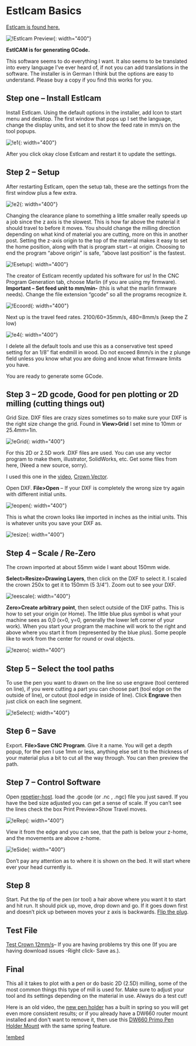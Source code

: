 # Estlcam Basics

[Estlcam is found here.](http://estlcam.com)

![!Estlcam Preview](https://www.v1engineering.com/wp-content/uploads/2015/05/ESTLCAM.png){: width="400"}

**EstlCAM is for generating GCode.**

This software seems to do everything I want. It also seems to be translated into every language I’ve
ever heard of, if not you can add translations in the software. The installer is in German I think
but the options are easy to understand. Please buy a copy if you find this works for you.

## Step one – Install Estlcam

Install Estlcam. Using the default options in the installer, add Icon to start menu and desktop. The
first window that pops up I set the language, change the display units, and set it to show the feed
rate in mm/s on the tool popups.

![!e1](https://www.v1engineering.com/wp-content/uploads/2015/09/e1.png){: width="400"}

After you click okay close Estlcam and restart it to update the settings.

## Step 2 – Setup

After restarting Estlcam, open the setup tab, these are the settings from the first window plus a few extra.

![!e2](https://www.v1engineering.com/wp-content/uploads/2015/09/e2.png){: width="400"}

Changing the clearance plane to something a little smaller really speeds up a job since the z axis
is the slowest. This is how far above the material it should travel to before it moves. You should
change the milling direction depending on what kind of material you are cutting, more on this in
another post. Setting the z-axis origin to the top of the material makes it easy to set the home
position, along with that is program start – at origin. Choosing to end the program “above origin”
is safe, “above last position” is the fastest.

![!Esetup](https://www.v1engineering.com/wp-content/uploads/2015/09/Esetup1.jpg){: width="400"}

The creator of Estlcam recently updated his software for us! In the CNC Program Generation tab,
choose Marlin (if you are using my firmware). **Important – Set feed unit to mm/min-** (this is what the
marlin firmware needs). Change the file extension “gcode” so all the programs recognize it.

![!Ecoord](https://www.v1engineering.com/wp-content/uploads/2015/09/Ecoord.jpg){: width="400"}

Next up is the travel feed rates. 2100/60=35mm/s, 480=8mm/s (keep the Z low)

![!e4](https://www.v1engineering.com/wp-content/uploads/2015/09/e4.png){: width="400"}

I delete all the default tools and use this as a conservative test speed setting for an 1/8″ flat
endmill in wood. Do not exceed 8mm/s in the z plunge field unless you know what you are doing and
know what firmware limits you have.

You are ready to generate some GCode.

## Step 3 – 2D gcode, Good for pen plotting or 2D milling (cutting things out)

Grid Size. DXF files are crazy sizes sometimes so to make sure your DXF is the right size change the
grid. Found in **View>Grid** I set mine to 10mm or 25.4mm=1in.

![!eGrid](https://www.v1engineering.com/wp-content/uploads/2015/05/eGrid.png){: width="400"}

For this 2D or 2.5D work .DXF files are used. You can use any vector program to make them,
illustrator, SolidWorks, etc. Get some files from here, (Need a new source, sorry).

I used this one in the [video](https://youtu.be/s8YwkcK3P9U), [Crown Vector](https://www.v1engineering.com/wp-content/uploads/2018/08/0102.zip).

Open DXF. **File>Open** – If your DXF is completely the wrong size try again with different initial
units.

![!eopen](https://www.v1engineering.com/wp-content/uploads/2015/09/eopen.jpg){: width="400"}

This is what the crown looks like imported in inches as the initial units. This is whatever units
you save your DXF as.

![!esize](https://www.v1engineering.com/wp-content/uploads/2015/09/esize.jpg){: width="400"}

## Step 4 – Scale / Re-Zero

The crown imported at about 55mm wide I want about 150mm wide.

**Select>Resize>Drawing Layers**, then click on the DXF to select it. I scaled the crown 250x to get it
to 150mm (5 3/4″).  Zoom out to see your DXF.

![!eescale](https://www.v1engineering.com/wp-content/uploads/2015/09/eescale.jpg){: width="400"}

**Zero>Create arbitrary point**, then select outside of the DXF paths. This is how to set your origin
(or Home). The little blue plus symbol is what your machine sees as 0,0 (x=0, y=0, generally the
lower left corner of your work). When you start your program the machine will work to the right and
above where you start it from (represented by the blue plus). Some people like to work from the
center for round or oval objects.

![!ezero](https://www.v1engineering.com/wp-content/uploads/2015/09/ezero.jpg){: width="400"}

## Step 5 – Select the tool paths

To use the pen you want to drawn on the line so use engrave (tool centered on line), if you were
cutting a part you can choose part (tool edge on the outside of line), or cutout (tool edge in
inside of line). Click **Engrave** then just click on each line segment.

![!eSelect](https://www.v1engineering.com/wp-content/uploads/2015/05/eSelect.png){: width="400"}

## Step 6 – Save

Export. **File>Save CNC Program**. Give it a name. You will get a depth popup, for the pen I use 1mm or
less, anything else set it to the thickness of your material plus a bit to cut all the way through.
You can then preview the path.

## Step 7 – Control Software

Open [repetier-host](http://www.repetier.com). load the .gcode (or .nc , .ngc)  file you just saved. If you have the bed size
adjusted you can get a sense of scale. If you can’t see the lines check the box Print Preview>Show
Travel moves.

![!eRep](https://www.v1engineering.com/wp-content/uploads/2015/05/eRep.png){: width="400"}

View it from the edge and you can see, that the path is below your z-home, and the movements are
above z-home.

![!eSide](https://www.v1engineering.com/wp-content/uploads/2015/05/eSide.png){: width="400"}

Don’t pay any attention as to where it is shown on the bed. It will start where ever your head
currently is.

## Step 8

Start. Put the tip of the pen (or tool) a hair above where you want it to start and hit run. It
should pick up, move, drop down and go. If it goes down first and doesn’t pick up between moves
your z axis is backwards. [Flip the plug](../software/reverse-motor.md).

## Test File

[Test Crown 12mm/s](https://www.v1engineering.com/wp-content/uploads/2015/09/Test-Crown-12mms.gcode)– 
If you are having problems try this one (If you are having download issues -Right click- Save as.).


## Final

This all it takes to plot with a pen or do basic 2D (2.5D) milling, some of the most common
things this type of mill is used for. Make sure to adjust your tool and its settings depending on
the material in use. Always do a test cut!

Here is an old video, the [new pen holder](https://www.thingiverse.com/thing:1612207) has a built in
spring so you will get even more consistent results; or if you already have a DW660 router mount installed and don't want to remove it, then use this [DW660 Primo Pen Holder Mount](https://www.thingiverse.com/thing:4681654) with the same spring feature.

[!embed](https://www.youtube.com/watch?v=s8YwkcK3P9U)
